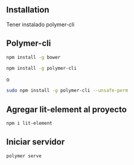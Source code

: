 ## Installation

Tener instalado polymer-cli

## Polymer-cli
```bash
npm install -g bower
```
```bash
npm install -g polymer-cli
```
o
```bash
sudo npm install -g polymer-cli --unsafe-perm
```

## Agregar lit-element al proyecto
```bash
npm i lit-element
```

## Iniciar servidor
```bash
polymer serve
```


